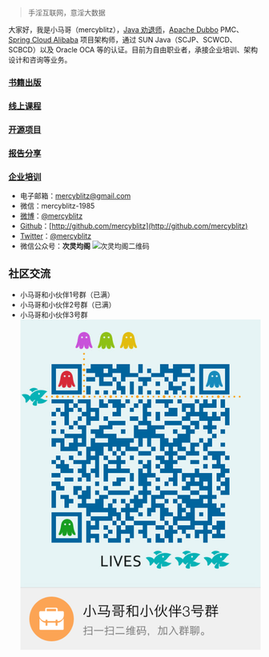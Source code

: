 > 手淫互联网，意淫大数据

大家好，我是小马哥（mercyblitz），[Java 劝退师](https://www.douyu.com/mercyblitz)，[Apache Dubbo](https://dubbo.apache.org/) PMC、[Spring Cloud Alibaba](https://github.com/spring-cloud-incubator/spring-cloud-alibaba) 项目架构师，通过 SUN Java（SCJP、SCWCD、SCBCD）以及 Oracle OCA 等的认证。目前为自由职业者，承接企业培训、架构设计和咨询等业务。

### [书籍出版](/my/books)

### [线上课程](/my/lessons/)

### [开源项目](/my/open-sources/)

### [报告分享](/my/presentations/)

### [企业培训](/my/training/)

- 电子邮箱：mercyblitz@gmail.com
- 微信：mercyblitz-1985
- [微博](https://weibo.com/mercyblitz)：[@mercyblitz](https://weibo.com/mercyblitz)
- [Github](http://github.com/mercyblitz)：[http://github.com/mercyblitz](http://github.com/mercyblitz)
- [Twitter](https://twitter.com/mercyblitz)：[@mercyblitz](https://twitter.com/mercyblitz)
- 微信公众号：**次灵均阁**
![次灵均阁二维码](https://mercyblitz.github.io/books/thinking-in-spring-boot/assets/my_mp_qrcode.jpg)



## 社区交流

- 小马哥和小伙伴1号群（已满）
- 小马哥和小伙伴2号群（已满）
- 小马哥和小伙伴3号群
![QQ 群](/img/qq_group_3.png)

